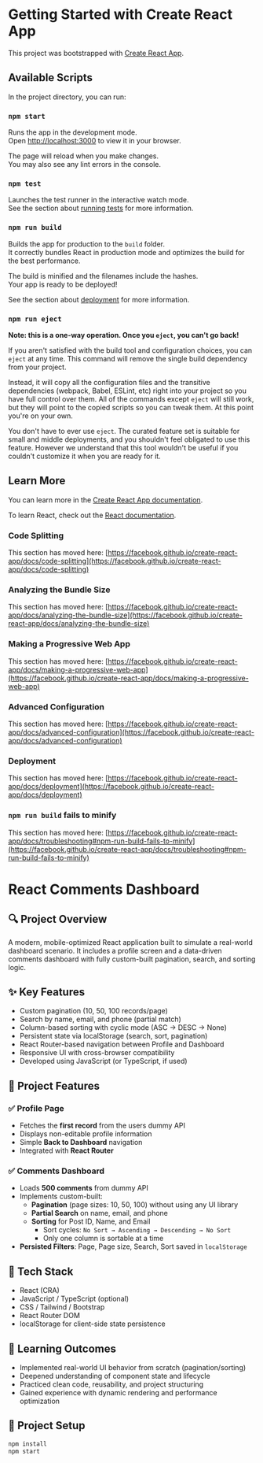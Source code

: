 # Getting Started with Create React App

This project was bootstrapped with [Create React App](https://github.com/facebook/create-react-app).

## Available Scripts

In the project directory, you can run:

### `npm start`

Runs the app in the development mode.\
Open [http://localhost:3000](http://localhost:3000) to view it in your browser.

The page will reload when you make changes.\
You may also see any lint errors in the console.

### `npm test`

Launches the test runner in the interactive watch mode.\
See the section about [running tests](https://facebook.github.io/create-react-app/docs/running-tests) for more information.

### `npm run build`

Builds the app for production to the `build` folder.\
It correctly bundles React in production mode and optimizes the build for the best performance.

The build is minified and the filenames include the hashes.\
Your app is ready to be deployed!

See the section about [deployment](https://facebook.github.io/create-react-app/docs/deployment) for more information.

### `npm run eject`

**Note: this is a one-way operation. Once you `eject`, you can't go back!**

If you aren't satisfied with the build tool and configuration choices, you can `eject` at any time. This command will remove the single build dependency from your project.

Instead, it will copy all the configuration files and the transitive dependencies (webpack, Babel, ESLint, etc) right into your project so you have full control over them. All of the commands except `eject` will still work, but they will point to the copied scripts so you can tweak them. At this point you're on your own.

You don't have to ever use `eject`. The curated feature set is suitable for small and middle deployments, and you shouldn't feel obligated to use this feature. However we understand that this tool wouldn't be useful if you couldn't customize it when you are ready for it.

## Learn More

You can learn more in the [Create React App documentation](https://facebook.github.io/create-react-app/docs/getting-started).

To learn React, check out the [React documentation](https://reactjs.org/).

### Code Splitting

This section has moved here: [https://facebook.github.io/create-react-app/docs/code-splitting](https://facebook.github.io/create-react-app/docs/code-splitting)

### Analyzing the Bundle Size

This section has moved here: [https://facebook.github.io/create-react-app/docs/analyzing-the-bundle-size](https://facebook.github.io/create-react-app/docs/analyzing-the-bundle-size)

### Making a Progressive Web App

This section has moved here: [https://facebook.github.io/create-react-app/docs/making-a-progressive-web-app](https://facebook.github.io/create-react-app/docs/making-a-progressive-web-app)

### Advanced Configuration

This section has moved here: [https://facebook.github.io/create-react-app/docs/advanced-configuration](https://facebook.github.io/create-react-app/docs/advanced-configuration)

### Deployment

This section has moved here: [https://facebook.github.io/create-react-app/docs/deployment](https://facebook.github.io/create-react-app/docs/deployment)

### `npm run build` fails to minify

This section has moved here: [https://facebook.github.io/create-react-app/docs/troubleshooting#npm-run-build-fails-to-minify](https://facebook.github.io/create-react-app/docs/troubleshooting#npm-run-build-fails-to-minify)



# React Comments Dashboard

## 🔍 Project Overview
A modern, mobile-optimized React application built to simulate a real-world dashboard scenario. It includes a profile screen and a data-driven comments dashboard with fully custom-built pagination, search, and sorting logic.

## ✨ Key Features
- Custom pagination (10, 50, 100 records/page)
- Search by name, email, and phone (partial match)
- Column-based sorting with cyclic mode (ASC → DESC → None)
- Persistent state via localStorage (search, sort, pagination)
- React Router-based navigation between Profile and Dashboard
- Responsive UI with cross-browser compatibility
- Developed using JavaScript (or TypeScript, if used)

## 🧩 Project Features

### ✅ Profile Page
- Fetches the **first record** from the users dummy API
- Displays non-editable profile information
- Simple **Back to Dashboard** navigation
- Integrated with **React Router**

### ✅ Comments Dashboard
- Loads **500 comments** from dummy API
- Implements custom-built:
  - **Pagination** (page sizes: 10, 50, 100) without using any UI library
  - **Partial Search** on name, email, and phone
  - **Sorting** for Post ID, Name, and Email
    - Sort cycles: `No Sort → Ascending → Descending → No Sort`
    - Only one column is sortable at a time
- **Persisted Filters**: Page, Page size, Search, Sort saved in `localStorage`

## 🔧 Tech Stack
- React (CRA)
- JavaScript / TypeScript (optional)
- CSS / Tailwind / Bootstrap
- React Router DOM
- localStorage for client-side state persistence

## 🧠 Learning Outcomes
- Implemented real-world UI behavior from scratch (pagination/sorting)
- Deepened understanding of component state and lifecycle
- Practiced clean code, reusability, and project structuring
- Gained experience with dynamic rendering and performance optimization

## 📁 Project Setup
```bash
npm install
npm start
